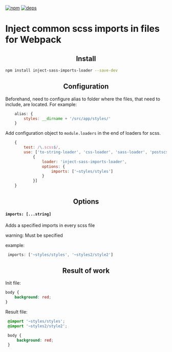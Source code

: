 [![npm][npm]][npm-url]
[![deps][deps]][deps-url]

# Inject common scss imports in files for Webpack

<h2 align="center">Install</h2>

```bash
npm install inject-sass-imports-loader --save-dev
```

<h2 align="center">Configuration</h2>
Beforehand, need to configure alias to folder where the files, that need to include, are located.
For example:

```javascript
    alias: {
        styles: __dirname + '/src/app/styles/'
    }
```

Add configuration object to `module.loaders` in the end of loaders for scss.

```javascript
    {
        test: /\.scss$/,
        use: ['to-string-loader', 'css-loader', 'sass-loader', 'postscss-loader?parser=postcss-scss',
            {
                loader: 'inject-sass-imports-loader',
                options: {
                    imports: ['~styles/styles']
                }
            }]
    }
```

<h2 align="center">Options</h2>

#### `imports: [...string]`
Adds a specified imports in every scss file

warning: Must be specified

example:
```javascript
 imports: ['~styles/styles', '~styles2/style2']
 ```

<h2 align="center">Result of work</h2>
Init file:

```scss
body {
    background: red;
}
 ```

 Result file:

```scss
 @import '~styles/styles';
 @import '~styles2/style2';

 body {
     background: red;
 }
  ```

[npm]: https://img.shields.io/npm/v/inject-sass-imports-loader.svg
[npm-url]: https://npmjs.com/package/inject-sass-imports-loader

[deps]: https://david-dm.org/vladosby/inject-sass-imports-loader.svg
[deps-url]: https://david-dm.org/vladosby/inject-sass-imports-loader

